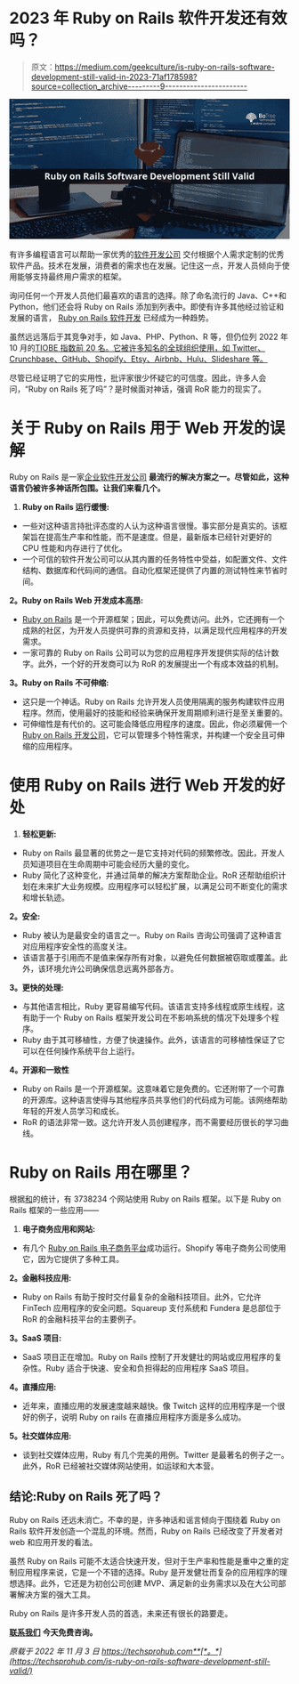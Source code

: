 # 2023 年 Ruby on Rails 软件开发还有效吗？

> 原文：<https://medium.com/geekculture/is-ruby-on-rails-software-development-still-valid-in-2023-71af178598?source=collection_archive---------9----------------------->

![](img/958c8220c63d6a49fdd5ee067661dc8f.png)

有许多编程语言可以帮助一家优秀的[软件开发公司](https://www.botreetechnologies.com/) 交付根据个人需求定制的优秀软件产品。技术在发展，消费者的需求也在发展。记住这一点，开发人员倾向于使用能够支持最终用户需求的框架。

询问任何一个开发人员他们最喜欢的语言的选择。除了命名流行的 Java、C++和 Python，他们还会将 Ruby on Rails 添加到列表中。即使有许多其他经过验证和发展的语言， [Ruby on Rails 软件开发](https://www.botreetechnologies.com/blog/why-companies-prefer-ruby-on-rails-software-development-for-prototyping/) 已经成为一种趋势。

虽然远远落后于其竞争对手，如 Java、PHP、Python、R 等，但仍位列 2022 年 10 月的[TIOBE 指数前 20 名。它被许多知名的全球组织使用，如 Twitter、Crunchbase、GitHub、Shopify、Etsy、Airbnb、Hulu、Slideshare 等。](https://www.tiobe.com/tiobe-index/)

尽管已经证明了它的实用性，批评家很少怀疑它的可信度。因此，许多人会问，“Ruby on Rails 死了吗”？是时候面对神话，强调 RoR 能力的现实了。

# 关于 Ruby on Rails 用于 Web 开发的误解

Ruby on Rails 是一家[企业软件开发公司](https://www.botreetechnologies.com/enterprise-software-development-company) **最流行的解决方案之一。尽管如此，这种语言仍被许多神话所包围。让我们来看几个。**

1.  **Ruby on Rails 运行缓慢:**

*   一些对这种语言持批评态度的人认为这种语言很慢。事实部分是真实的。该框架旨在提高生产率和性能，而不是速度。但是，最新版本已经针对更好的 CPU 性能和内存进行了优化。
*   一个可信的软件开发公司可以从其内置的任务特性中受益，如配置文件、文件结构、数据库和代码间的通信。自动化框架还提供了内置的测试特性来节省时间。

**2。Ruby on Rails Web 开发成本高昂:**

*   [Ruby on Rails](https://www.botreetechnologies.com/blog/top-15-reasons-to-rely-on-ruby-on-rails/) 是一个开源框架；因此，可以免费访问。此外，它还拥有一个成熟的社区，为开发人员提供可靠的资源和支持，以满足现代应用程序的开发需求。
*   一家可靠的 Ruby on Rails 公司可以为您的应用程序开发提供实际的估计数字。此外，一个好的开发商可以为 RoR 的发展提出一个有成本效益的机制。

**3。Ruby on Rails 不可伸缩:**

*   这只是一个神话。Ruby on Rails 允许开发人员使用隔离的服务构建软件应用程序。然而，使用最好的技能和经验来确保开发周期顺利进行是至关重要的。
*   可伸缩性是有代价的。这可能会降低应用程序的速度。因此，你必须雇佣一个 [Ruby on Rails 开发公司](https://www.botreetechnologies.com/ruby-on-rails-development)，它可以管理多个特性需求，并构建一个安全且可伸缩的应用程序。

# 使用 Ruby on Rails 进行 Web 开发的好处

1.  **轻松更新:**

*   Ruby on Rails 最显著的优势之一是它支持对代码的频繁修改。因此，开发人员知道项目在生命周期中可能会经历大量的变化。
*   Ruby 简化了这种变化，并通过简单的解决方案帮助企业。RoR 还帮助组织计划在未来扩大业务规模。应用程序可以轻松扩展，以满足公司不断变化的需求和增长轨迹。

**2。安全:**

*   Ruby 被认为是最安全的语言之一。Ruby on Rails 咨询公司强调了这种语言对应用程序安全性的高度关注。
*   该语言基于引用而不是值来保存所有对象，以避免任何数据被窃取或覆盖。此外，该环境允许公司确保信息远离外部各方。

**3。更快的处理:**

*   与其他语言相比，Ruby 更容易编写代码。该语言支持多线程或原生线程，这有助于一个 Ruby on Rails 框架开发公司在不影响系统的情况下处理多个程序。
*   Ruby 由于其可移植性，方便了快速操作。此外，该语言的可移植性保证了它可以在任何操作系统平台上运行。

**4。开源和一致性**

*   Ruby on Rails 是一个开源框架。这意味着它是免费的。它还附带了一个可靠的开源库。这种语言使得与其他程序员共享他们的代码成为可能。该网络帮助年轻的开发人员学习和成长。
*   RoR 的语法非常一致。这允许开发人员创建程序，而不需要经历很长的学习曲线。

# Ruby on Rails 用在哪里？

根据[和](https://trends.builtwith.com/framework/Ruby-on-Rails)的统计，有 3738234 个网站使用 Ruby on Rails 框架。以下是 Ruby on Rails 框架的一些应用——

1.  **电子商务应用和网站:**

*   有几个 [Ruby on Rails 电子商务平台](https://www.botreetechnologies.com/blog/why-you-should-build-your-e-commerce-website-with-ruby-on-rails-in-2019/)成功运行。Shopify 等电子商务公司使用它，因为它提供了多种工具。

**2。金融科技应用:**

*   Ruby on Rails 有助于按时交付最复杂的金融科技项目。此外，它允许 FinTech 应用程序的安全问题。Squareup 支付系统和 Fundera 是总部位于 RoR 的金融科技平台的主要例子。

**3。SaaS 项目:**

*   SaaS 项目正在增加。Ruby on Rails 控制了开发健壮的网站或应用程序的复杂性。Ruby 适合于快速、安全和负担得起的应用程序 SaaS 项目。

**4。直播应用:**

*   近年来，直播应用的发展速度越来越快。像 Twitch 这样的应用程序是一个很好的例子，说明 Ruby on rails 在直播应用程序方面是多么成功。

**5。社交媒体应用:**

*   谈到社交媒体应用，Ruby 有几个完美的用例。Twitter 是最著名的例子之一。此外，RoR 已经被社交媒体网站使用，如运球和大本营。

## 结论:Ruby on Rails 死了吗？

Ruby on Rails 还远未消亡。不幸的是，许多神话和谣言倾向于围绕着 Ruby on Rails 软件开发创造一个混乱的环境。然而，Ruby on Rails 已经改变了开发者对 web 和应用开发的看法。

虽然 Ruby on Rails 可能不太适合快速开发，但对于生产率和性能是重中之重的定制应用程序来说，它是一个不错的选择。Ruby 是开发健壮而复杂的应用程序的理想选择。此外，它还是为初创公司创建 MVP、满足新的业务需求以及在大公司部署解决方案的强大工具。

Ruby on Rails 是许多开发人员的首选，未来还有很长的路要走。

[**联系我们**](https://www.botreetechnologies.com/contact) **今天免费咨询。**

*原载于 2022 年 11 月 3 日 https://techsprohub.com**[*。*](https://techsprohub.com/is-ruby-on-rails-software-development-still-valid/)*